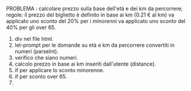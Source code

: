 PROBLEMA :
calcolare prezzo sulla base dell'età e dei km da percorrere; regole:
il prezzo del biglietto è definito in base ai km (0.21 € al km)
va applicato uno sconto del 20% per i minorenni
va applicato uno sconto del 40% per gli over 65.

1. div nel file html.
2. let-prompt per le domande su età e km da percorrere convertiti in numeri (parseInt).
3. verifico che siano numeri.
4. calcolo prezzo in base ai km inseriti dall'utente (distance).
3. if per applicare lo sconto minorenne.
4. if per sconto over 65.
5. 